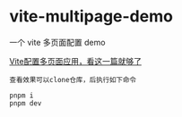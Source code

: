 # vite-multipage-demo

一个 vite 多页面配置 demo

[Vite配置多页面应用，看这一篇就够了](https://juejin.cn/post/7458306680951783443)

```
查看效果可以clone仓库，后执行如下命令

pnpm i
pnpm dev
```
